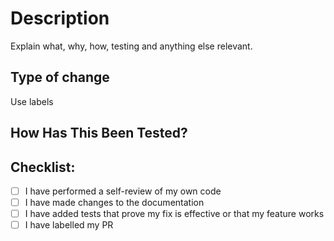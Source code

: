 # Description
Explain what, why, how, testing and anything else relevant.

## Type of change
Use labels

## How Has This Been Tested?


## Checklist:

- [ ] I have performed a self-review of my own code
- [ ] I have made changes to the documentation
- [ ] I have added tests that prove my fix is effective or that my feature works
- [ ] I have labelled my PR 
